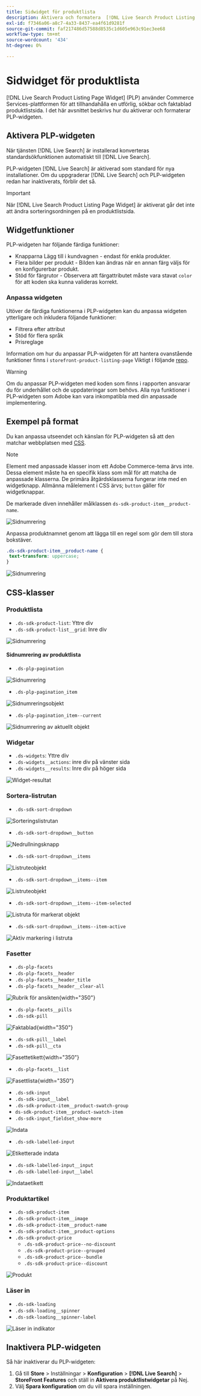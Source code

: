 ```yaml
---
title: Sidwidget för produktlista
description: Aktivera och formatera  [!DNL Live Search Product Listing Page Widget]
exl-id: f7346a06-a8c7-4a33-8437-ea4f61d9281f
source-git-commit: faf217486d57588d8535c1d605e963c91ec3ee68
workflow-type: tm+mt
source-wordcount: '434'
ht-degree: 0%

---
```


# Sidwidget för produktlista

[!DNL Live Search Product Listing Page Widget] (PLP) använder Commerce Services-plattformen för att tillhandahålla en utförlig, sökbar och faktablad produktlistsida. I det här avsnittet beskrivs hur du aktiverar och formaterar PLP-widgeten.

## Aktivera PLP-widgeten

När tjänsten [!DNL Live Search] är installerad konverteras standardsökfunktionen automatiskt till [!DNL Live Search].

PLP-widgeten [!DNL Live Search] är aktiverad som standard för nya installationer. Om du uppgraderar [!DNL Live Search] och PLP-widgeten redan har inaktiverats, förblir det så.

>[!IMPORTANT]
>
>När [!DNL Live Search Product Listing Page Widget] är aktiverat går det inte att ändra sorteringsordningen på en produktlistsida.

## Widgetfunktioner

PLP-widgeten har följande färdiga funktioner:

- Knapparna Lägg till i kundvagnen - endast för enkla produkter.
- Flera bilder per produkt - Bilden kan ändras när en annan färg väljs för en konfigurerbar produkt.
- Stöd för färgrutor - Observera att färgattributet måste vara stavat `color` för att koden ska kunna valideras korrekt.

### Anpassa widgeten

Utöver de färdiga funktionerna i PLP-widgeten kan du anpassa widgeten ytterligare och inkludera följande funktioner:

- Filtrera efter attribut
- Stöd för flera språk
- Prisreglage

Information om hur du anpassar PLP-widgeten för att hantera ovanstående funktioner finns i `storefront-product-listing-page` Viktigt i följande [repo](https://github.com/adobe/storefront-product-listing-page/).

>[!WARNING]
>
>Om du anpassar PLP-widgeten med koden som finns i rapporten ansvarar du för underhållet och de uppdateringar som behövs. Alla nya funktioner i PLP-widgeten som Adobe kan vara inkompatibla med din anpassade implementering.

## Exempel på format

Du kan anpassa utseendet och känslan för PLP-widgeten så att den matchar webbplatsen med [CSS](https://developer.adobe.com/commerce/frontend-core/guide/css/).

>[!NOTE]
>
>Element med anpassade klasser inom ett Adobe Commerce-tema ärvs inte. Dessa element måste ha en specifik klass som mål för att matcha de anpassade klasserna. De primära åtgärdsklasserna fungerar inte med en widgetknapp. Allmänna målelement i CSS ärvs; `button` gäller för widgetknappar.

De markerade diven innehåller målklassen `ds-sdk-product-item__product-name`.

![Sidnumrering](assets/plp-css-example.png)

Anpassa produktnamnet genom att lägga till en regel som gör dem till stora bokstäver.

```css
.ds-sdk-product-item__product-name {
 text-transform: uppercase;
}
```

![Sidnumrering](assets/plp-css-example-after.png)

## CSS-klasser

### Produktlista

- `.ds-sdk-product-list`: Yttre div
- `.ds-sdk-product-list__grid`: Inre div

![Sidnumrering](assets/plp-css-product-list.png)

#### Sidnumrering av produktlista

- `.ds-plp-pagination`

![Sidnumrering](assets/plp-css-pagination.png)

- `.ds-plp-pagination_item`

![Sidnumreringsobjekt](assets/plp-css-pagination-item.png)

- `.ds-plp-pagination_item--current`

![Sidnumrering av aktuellt objekt](assets/plp-css-pagination-item-current.png)

### Widgetar

- `.ds-widgets`: Yttre div
- `.ds-widgets__actions`: inre div på vänster sida
- `.ds-widgets__results`: Inre div på höger sida

![Widget-resultat](assets/plp-css-widgets.png)

### Sortera-listrutan

- `.ds-sdk-sort-dropdown`

![Sorteringslistrutan](assets/plp-css-dropdown.png)

- `.ds-sdk-sort-dropdown__button`

![Nedrullningsknapp](assets/plp-css-dropdown-button.png)

- `.ds-sdk-sort-dropdown__items`

![Listruteobjekt](assets/plp-css-dropdown-items.png)

- `.ds-sdk-sort-dropdown__items--item`

![Listruteobjekt](assets/plp-css-dropdown-item.png)

- `.ds-sdk-sort-dropdown__items--item-selected`

![Listruta för markerat objekt](assets/plp-css-dropdown-selected.png)

- `.ds-sdk-sort-dropdown__items--item-active`

![Aktiv markering i listruta](assets/plp-css-dropdown-active.png)

### Fasetter

- `.ds-plp-facets`
- `.ds-plp-facets__header`
- `.ds-plp-facets__header_title`
- `.ds-plp-facets__header__clear-all`

![Rubrik för ansikten](assets/plp-css-facets-title-clear.png){width="350"}

- `.ds-plp-facets__pills`
- `.ds-sdk-pill`

![Faktablad](assets/plp-css-facets-pill.png){width="350"}

- `.ds-sdk-pill__label`
- `.ds-sdk-pill__cta`

![Fasettetikett](assets/plp-css-pill-label-cta.png){width="350"}

- `.ds-plp-facets__list`

![Fasettlista](assets/plp-css-facets-list.png){width="350"}

- `.ds-sdk-input`
- `.ds-sdk-input__label`
- `.ds-sdk-product-item__product-swatch-group`
- `ds-sdk-product-item__product-swatch-item`
- `.ds-sdk-input_fieldset_show-more`

![Indata](assets/plp-css-sdk-input.png)

- `.ds-sdk-labelled-input`

![Etiketterade indata](assets/plp-css-labelled-input.png)

- `.ds-sdk-labelled-input__input`
- `.ds-sdk-labelled-input__label`

![Indataetikett](assets/plp-css-labelled-input-label.png)

### Produktartikel

- `.ds-sdk-product-item`
- `.ds-sdk-product-item__image`
- `.ds-sdk-product-item__product-name`
- `.ds-sdk-product-item__product-options`
- `.ds-sdk-product-price`
   - `.ds-sdk-product-price--no-discount`
   - `.ds-sdk-product-price--grouped`
   - `.ds-sdk-product-price--bundle`
   - `.ds-sdk-product-price--discount`

![Produkt](assets/plp-css-product.png)

### Läser in

- `.ds-sdk-loading`
- `.ds-sdk-loading__spinner`
- `.ds-sdk-loading__spinner-label`

![Läser in indikator](assets/plp-css-loading.png)

## Inaktivera PLP-widgeten

Så här inaktiverar du PLP-widgeten:

1. Gå till **Store** > Inställningar > **Konfiguration** > **[!DNL Live Search]** > **StoreFront Features** och ställ in **Aktivera produktlistwidgetar** på Nej.
1. Välj **Spara konfiguration** om du vill spara inställningen.
